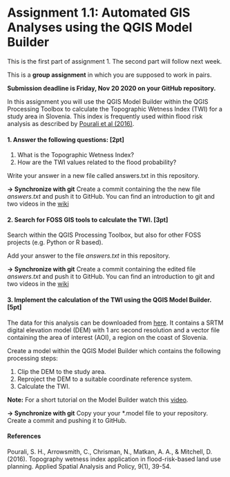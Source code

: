# Assignment 1.1: Automated GIS Analyses using the QGIS Model Builder

This is the first part of assignment 1. The second part will follow next week. 

This is a **group assignment** in which you are supposed to work in pairs. 

**Submission deadline is Friday, Nov 20 2020 on your GitHub repository.**

In this assignment you will use the QGIS Model Builder within the QGIS Processing Toolbox to calculate the Topographic Wetness Index (TWI) for a study area in Slovenia. This index is frequently used within flood risk analysis as described by [Pourali et al (2016)](https://idp.springer.com/authorize/casa?redirect_uri=https://link.springer.com/content/pdf/10.1007/s12061-014-9130-2.pdf&casa_token=556pHuCiUZQAAAAA:WO37dPPHnd7NObyhuElNhxtywKsM0oq7Z9WX6odYtXlU_oGh7VyPl4_blLJZXa4u8ztt05CSVIkqj_O_ku0). 

#### 1. Answer the following questions: [2pt]
  1. What is the Topographic Wetness Index? 
  2. How are the TWI values related to the flood probability?
  
Write your answer in a new file called answers.txt in this repository. 

**&rarr; Synchronize with git** Create a commit containing the the new file _answers.txt_ and push it to GitHub. You can find an introduction to git and two videos in the [wiki](https://github.com/fossgis2021/home/wiki/git)
  
#### 2. Search for FOSS GIS tools to calculate the TWI. [3pt]
Search within the QGIS Processing Toolbox, but also for other FOSS projects (e.g. Python or R based).

Add your answer to the file _answers.txt_ in this repository. 

**&rarr; Synchronize with git** Create a commit containing the edited file _answers.txt_ and push it to GitHub. You can find an introduction to git and two videos in the [wiki](https://github.com/fossgis2021/home/wiki/git)

#### 3. Implement the calculation of the TWI using the QGIS Model Builder. [5pt]

The data for this analysis can be downloaded from [here](https://heibox.uni-heidelberg.de/f/d0392835aa3b43a7a676/). It contains a SRTM digital elevation model (DEM) with 1 arc second resolution and a vector file containing the area of interest (AOI), a region on the coast of Slovenia.  

Create a model within the QGIS Model Builder which contains the following processing steps:
1. Clip the DEM to the study area. 
2. Reproject the DEM to a suitable coordinate reference system.
2. Calculate the TWI. 

**Note:** For a short tutorial on the Model Builder watch this [video](https://www.youtube.com/watch?v=eZb5VLTc9-o&t=449s).

**&rarr; Synchronize with git** Copy your your \*.model file to your repository. Create a commit and pushing it to GitHub. 


#### References

Pourali, S. H., Arrowsmith, C., Chrisman, N., Matkan, A. A., & Mitchell, D. (2016). Topography wetness index application in flood-risk-based land use planning. Applied Spatial Analysis and Policy, 9(1), 39-54.
